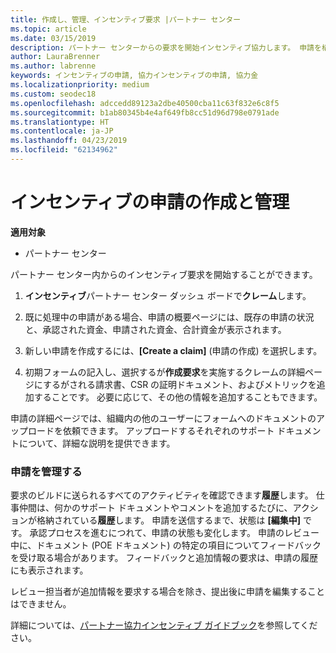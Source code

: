 ```yaml
---
title: 作成し、管理、インセンティブ要求 |パートナー センター
ms.topic: article
ms.date: 03/15/2019
description: パートナー センターからの要求を開始インセンティブ協力します。 申請を構成するすべてのアクティビティは履歴で確認できます。
author: LauraBrenner
ms.author: labrenne
keywords: インセンティブの申請, 協力インセンティブの申請, 協力金
ms.localizationpriority: medium
ms.custom: seodec18
ms.openlocfilehash: adccedd89123a2dbe40500cba11c63f832e6c8f5
ms.sourcegitcommit: b1ab80345b4e4af649fb8cc51d96d798e0791ade
ms.translationtype: HT
ms.contentlocale: ja-JP
ms.lasthandoff: 04/23/2019
ms.locfileid: "62134962"
---
```

# <a name="create-and-manage-an-incentives-claim"></a>インセンティブの申請の作成と管理

**適用対象**
- パートナー センター

パートナー センター内からのインセンティブ要求を開始することができます。 

1. **インセンティブ**パートナー センター ダッシュ ボードで**クレーム**します。

2.  既に処理中の申請がある場合、申請の概要ページには、既存の申請の状況と、承認された資金、申請された資金、合計資金が表示されます。

3.  新しい申請を作成するには、**[Create a claim]** (申請の作成) を選択します。

4.  初期フォームの記入し、選択するが**作成要求**を実施するクレームの詳細ページにするがされる請求書、CSR の証明ドキュメント、およびメトリックを追加することです。 必要に応じて、その他の情報を追加することもできます。

申請の詳細ページでは、組織内の他のユーザーにフォームへのドキュメントのアップロードを依頼できます。 アップロードするそれぞれのサポート ドキュメントについて、詳細な説明を提供できます。 

### <a name="manage-your-claims"></a>申請を管理する

要求のビルドに送られるすべてのアクティビティを確認できます**履歴**します。 仕事仲間は、何かのサポート ドキュメントやコメントを追加するたびに、アクションが格納されている**履歴**します。 申請を送信するまで、状態は **[編集中]** です。 承認プロセスを進むにつれて、申請の状態も変化します。 申請のレビュー中に、ドキュメント (POE ドキュメント) の特定の項目についてフィードバックを受け取る場合があります。 フィードバックと追加情報の要求は、申請の履歴にも表示されます。 

レビュー担当者が追加情報を要求する場合を除き、提出後に申請を編集することはできません。

詳細については、[パートナー協力インセンティブ ガイドブック](https://assets.microsoft.com/coop-guidebook.pdf)を参照してください。
